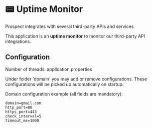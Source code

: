 # 📟 Uptime Monitor

Prospect integrates with several third-party APIs and services.

This application is an **uptime monitor** to monitor our third-party API integrations.

## Configuration
Number of threads: application.properties

Under folder 'domain' you may add or remove configurations. These configurations will be picked up automatically on startup.

Domain configuration example (all fields are mandatory):
```
domain=gmail.com
http_port=80
https_port=443
check_interval=5
timeout_ms=1000
```